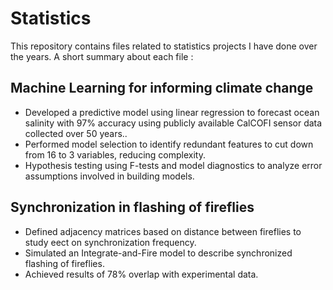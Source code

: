 # Statistics

This repository contains files related to statistics projects I have done over the years. A short summary about each file : 

## Machine Learning for informing climate change 
- Developed a predictive model using linear regression to forecast ocean salinity with 97% accuracy using publicly
available CalCOFI sensor data collected over 50 years..
- Performed model selection to identify redundant features to cut down from 16 to 3 variables, reducing complexity.
- Hypothesis testing using F-tests and model diagnostics to analyze error assumptions involved in building models.

## Synchronization in flashing of fireflies
- Defined adjacency matrices based on distance between fireflies to study e ect on synchronization frequency.
- Simulated an Integrate-and-Fire model to describe synchronized flashing of fireflies.
- Achieved results of 78% overlap with experimental data.
